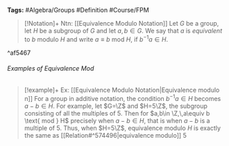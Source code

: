 **Tags:** #Algebra/Groups #Definition #Course/FPM 

> [!Notation]+ Ntn: [[Equivalence Modulo Notation]]
> Let $G$ be a group, let $H$ be a subgroup of $G$ and let $a,b\in G$. We say that $a$ is *equivalent* to $b$ modulo $H$ and write $a\equiv b$ mod $H$, if $b^{-1}a\in H$.

^af5467

###### Examples of Equivalence Mod

> [!example]+ Ex: [[Equivalence Modulo Notation|Equivalence modulo n]]
> For a group in additive notation, the condition $b^{-1}a\in H$ becomes $a-b\in H$. For example, let $G=\Z$ and $H=5\Z$, the subgroup consisting of all the multiples of $5$. Then for $a,b\in \Z,\,a\equiv b \text{ mod } H$ precisely when $a-b\in H$, that is when $a-b$ is a multiple of $5$.
> Thus, when $H=5\Z$, equivalence modulo $H$ is exactly the same as [[Relation#^574496|equivalence modulo]] 5

